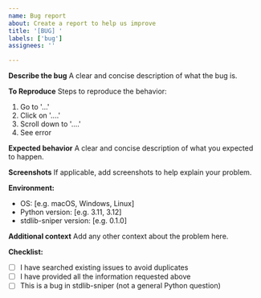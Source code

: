 ```yaml
---
name: Bug report
about: Create a report to help us improve
title: '[BUG] '
labels: ['bug']
assignees: ''

---
```


**Describe the bug**
A clear and concise description of what the bug is.

**To Reproduce**
Steps to reproduce the behavior:
1. Go to '...'
2. Click on '....'
3. Scroll down to '....'
4. See error

**Expected behavior**
A clear and concise description of what you expected to happen.

**Screenshots**
If applicable, add screenshots to help explain your problem.

**Environment:**
 - OS: [e.g. macOS, Windows, Linux]
 - Python version: [e.g. 3.11, 3.12]
 - stdlib-sniper version: [e.g. 0.1.0]

**Additional context**
Add any other context about the problem here.

**Checklist:**
- [ ] I have searched existing issues to avoid duplicates
- [ ] I have provided all the information requested above
- [ ] This is a bug in stdlib-sniper (not a general Python question)

